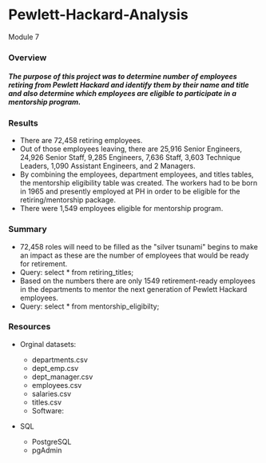# Pewlett-Hackard-Analysis
Module 7 
### Overview
##### The purpose of this project was to determine number of employees retiring from Pewlett Hackard and identify them by their name and title and also determine which employees are eligible to participate in a mentorship program.

### Results 
* There are 72,458 retiring employees.
* Out of those employees leaving, there are 25,916 Senior Engineers, 24,926 Senior Staff, 9,285 Engineers,     7,636 Staff, 3,603 Technique Leaders, 1,090 Assistant Engineers, and 2 Managers.
* By combining the employees, department employees, and titles tables, the mentorship eligibility table was   created. The workers had to be born in 1965 and presently employed at PH in order to be   eligible for the   retiring/mentorship package.
* There were 1,549 employees eligible for mentorship program.

### Summary
* 72,458 roles will need to be filled as the "silver tsunami" begins to make an impact as these are the     number of employees that would be ready for retirement.
* Query: select * from retiring_titles;
* Based on the numbers there are only 1549 retirement-ready employees in the departments to mentor the     next generation of Pewlett Hackard employees. 
* Query: select * from mentorship_eligibilty;

### Resources
* Orginal datasets:

  * departments.csv
  * dept_emp.csv
  * dept_manager.csv
  * employees.csv
  * salaries.csv
  * titles.csv
  * Software:

* SQL
  * PostgreSQL
  * pgAdmin
